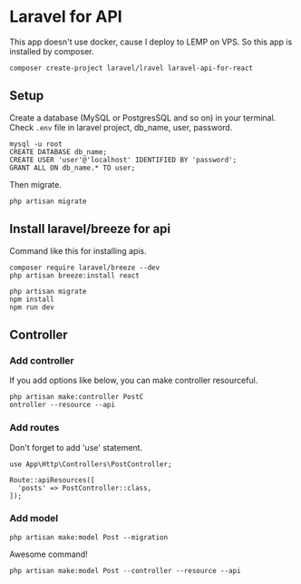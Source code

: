# Laravel for API

This app doesn't use docker, cause I deploy to LEMP on VPS. So this app is installed by composer.

```
composer create-project laravel/lravel laravel-api-for-react
```

## Setup

Create a database (MySQL or PostgresSQL and so on) in your terminal. Check `.env` file in laravel project, db_name, user, password.

```
mysql -u root
CREATE DATABASE db_name;
CREATE USER 'user'@'localhost' IDENTIFIED BY 'password';
GRANT ALL ON db_name.* TO user;
```

Then migrate.
```
php artisan migrate
```

## Install laravel/breeze for api

Command like this for installing apis.

```
composer require laravel/breeze --dev
php artisan breeze:install react

php artisan migrate
npm install
npm run dev
```

## Controller

### Add controller

If you add options like below, you can make controller resourceful.

```
php artisan make:controller PostC
ontroller --resource --api
```

### Add routes

Don't forget to add 'use' statement.

```routes/api.php
use App\Http\Controllers\PostController;

Route::apiResources([
  'posts' => PostController::class,
]);
```

### Add model

```
php artisan make:model Post --migration
```

Awesome command!
```
php artisan make:model Post --controller --resource --api
```
